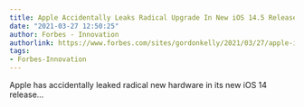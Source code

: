 ```yaml
---
title: Apple Accidentally Leaks Radical Upgrade In New iOS 14.5 Release
date: "2021-03-27 12:50:25"
author: Forbes - Innovation
authorlink: https://www.forbes.com/sites/gordonkelly/2021/03/27/apple-ios-145-a14x-m1-ipad-upgrade-iphone/
tags:
- Forbes-Innovation
---
```

Apple has accidentally leaked radical new hardware in its new iOS 14 release...